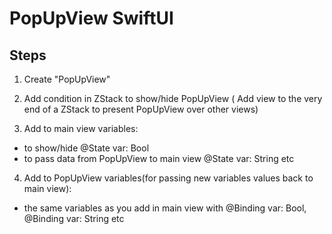 #  PopUpView SwiftUI


## Steps
1. Create "PopUpView"

2. Add condition in ZStack to show/hide PopUpView ( Add view to the very end of a ZStack to present PopUpView over other views)

3. Add to main view variables:
- to show/hide  @State var: Bool
- to pass data from PopUpView to main view  @State var: String etc

4. Add to PopUpView variables(for passing new variables values back to main view):
  - the same variables as you add in main view with  @Binding var: Bool, @Binding var: String etc
